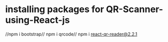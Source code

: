 ﻿# installing packages for QR-Scanner-using-React-js

//npm i bootstrap//
npm i qrcode//
npm i react-qr-reader@2.2.1
